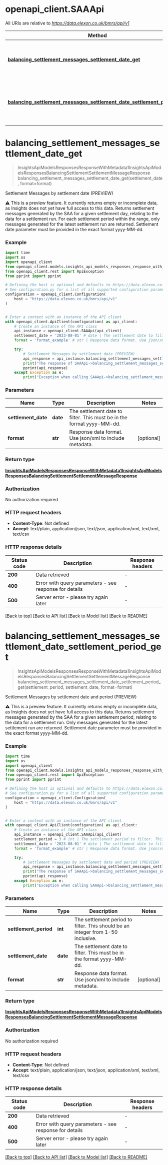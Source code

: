 # openapi_client.SAAApi

All URIs are relative to *https://data.elexon.co.uk/bmrs/api/v1*

Method | HTTP request | Description
------------- | ------------- | -------------
[**balancing_settlement_messages_settlement_date_get**](SAAApi.md#balancing_settlement_messages_settlement_date_get) | **GET** /balancing/settlement/messages/{settlementDate} | Settlement Messages by settlement date (PREVIEW)
[**balancing_settlement_messages_settlement_date_settlement_period_get**](SAAApi.md#balancing_settlement_messages_settlement_date_settlement_period_get) | **GET** /balancing/settlement/messages/{settlementDate}/{settlementPeriod} | Settlement Messages by settlement date and period (PREVIEW)


# **balancing_settlement_messages_settlement_date_get**
> InsightsApiModelsResponsesResponseWithMetadata1InsightsApiModelsResponsesBalancingSettlementSettlementMessageResponse balancing_settlement_messages_settlement_date_get(settlement_date, format=format)

Settlement Messages by settlement date (PREVIEW)

⚠ This is a preview feature. It currently returns empty or incomplete data, as Insights does not yet have full access to this data.    Returns settlement messages generated by the SAA for a given settlement day, relating to the data  for a settlement run.                For each settlement period within the range, only messages generated for the latest settlement run are returned.                Settlement date parameter must be provided in the exact format yyyy-MM-dd.

### Example

```python
import time
import os
import openapi_client
from openapi_client.models.insights_api_models_responses_response_with_metadata1_insights_api_models_responses_balancing_settlement_settlement_message_response import InsightsApiModelsResponsesResponseWithMetadata1InsightsApiModelsResponsesBalancingSettlementSettlementMessageResponse
from openapi_client.rest import ApiException
from pprint import pprint

# Defining the host is optional and defaults to https://data.elexon.co.uk/bmrs/api/v1
# See configuration.py for a list of all supported configuration parameters.
configuration = openapi_client.Configuration(
    host = "https://data.elexon.co.uk/bmrs/api/v1"
)


# Enter a context with an instance of the API client
with openapi_client.ApiClient(configuration) as api_client:
    # Create an instance of the API class
    api_instance = openapi_client.SAAApi(api_client)
    settlement_date = '2023-08-01' # date | The settlement date to filter. This must be in the format yyyy-MM-dd.
    format = 'format_example' # str | Response data format. Use json/xml to include metadata. (optional)

    try:
        # Settlement Messages by settlement date (PREVIEW)
        api_response = api_instance.balancing_settlement_messages_settlement_date_get(settlement_date, format=format)
        print("The response of SAAApi->balancing_settlement_messages_settlement_date_get:\n")
        pprint(api_response)
    except Exception as e:
        print("Exception when calling SAAApi->balancing_settlement_messages_settlement_date_get: %s\n" % e)
```



### Parameters

Name | Type | Description  | Notes
------------- | ------------- | ------------- | -------------
 **settlement_date** | **date**| The settlement date to filter. This must be in the format yyyy-MM-dd. | 
 **format** | **str**| Response data format. Use json/xml to include metadata. | [optional] 

### Return type

[**InsightsApiModelsResponsesResponseWithMetadata1InsightsApiModelsResponsesBalancingSettlementSettlementMessageResponse**](InsightsApiModelsResponsesResponseWithMetadata1InsightsApiModelsResponsesBalancingSettlementSettlementMessageResponse.md)

### Authorization

No authorization required

### HTTP request headers

 - **Content-Type**: Not defined
 - **Accept**: text/plain, application/json, text/json, application/xml, text/xml, text/csv

### HTTP response details
| Status code | Description | Response headers |
|-------------|-------------|------------------|
**200** | Data retrieved |  -  |
**400** | Error with query parameters - see response for details |  -  |
**500** | Server error - please try again later |  -  |

[[Back to top]](#) [[Back to API list]](../README.md#documentation-for-api-endpoints) [[Back to Model list]](../README.md#documentation-for-models) [[Back to README]](../README.md)

# **balancing_settlement_messages_settlement_date_settlement_period_get**
> InsightsApiModelsResponsesResponseWithMetadata1InsightsApiModelsResponsesBalancingSettlementSettlementMessageResponse balancing_settlement_messages_settlement_date_settlement_period_get(settlement_period, settlement_date, format=format)

Settlement Messages by settlement date and period (PREVIEW)

⚠ This is a preview feature. It currently returns empty or incomplete data, as Insights does not yet have full access to this data.    Returns settlement messages generated by the SAA for a given settlement period, relating to the data  for a settlement run.                Only messages generated for the latest settlement run are returned.                Settlement date parameter must be provided in the exact format yyyy-MM-dd.

### Example

```python
import time
import os
import openapi_client
from openapi_client.models.insights_api_models_responses_response_with_metadata1_insights_api_models_responses_balancing_settlement_settlement_message_response import InsightsApiModelsResponsesResponseWithMetadata1InsightsApiModelsResponsesBalancingSettlementSettlementMessageResponse
from openapi_client.rest import ApiException
from pprint import pprint

# Defining the host is optional and defaults to https://data.elexon.co.uk/bmrs/api/v1
# See configuration.py for a list of all supported configuration parameters.
configuration = openapi_client.Configuration(
    host = "https://data.elexon.co.uk/bmrs/api/v1"
)


# Enter a context with an instance of the API client
with openapi_client.ApiClient(configuration) as api_client:
    # Create an instance of the API class
    api_instance = openapi_client.SAAApi(api_client)
    settlement_period = 3 # int | The settlement period to filter. This should be an integer from 1-50 inclusive.
    settlement_date = '2023-08-01' # date | The settlement date to filter. This must be in the format yyyy-MM-dd.
    format = 'format_example' # str | Response data format. Use json/xml to include metadata. (optional)

    try:
        # Settlement Messages by settlement date and period (PREVIEW)
        api_response = api_instance.balancing_settlement_messages_settlement_date_settlement_period_get(settlement_period, settlement_date, format=format)
        print("The response of SAAApi->balancing_settlement_messages_settlement_date_settlement_period_get:\n")
        pprint(api_response)
    except Exception as e:
        print("Exception when calling SAAApi->balancing_settlement_messages_settlement_date_settlement_period_get: %s\n" % e)
```



### Parameters

Name | Type | Description  | Notes
------------- | ------------- | ------------- | -------------
 **settlement_period** | **int**| The settlement period to filter. This should be an integer from 1-50 inclusive. | 
 **settlement_date** | **date**| The settlement date to filter. This must be in the format yyyy-MM-dd. | 
 **format** | **str**| Response data format. Use json/xml to include metadata. | [optional] 

### Return type

[**InsightsApiModelsResponsesResponseWithMetadata1InsightsApiModelsResponsesBalancingSettlementSettlementMessageResponse**](InsightsApiModelsResponsesResponseWithMetadata1InsightsApiModelsResponsesBalancingSettlementSettlementMessageResponse.md)

### Authorization

No authorization required

### HTTP request headers

 - **Content-Type**: Not defined
 - **Accept**: text/plain, application/json, text/json, application/xml, text/xml, text/csv

### HTTP response details
| Status code | Description | Response headers |
|-------------|-------------|------------------|
**200** | Data retrieved |  -  |
**400** | Error with query parameters - see response for details |  -  |
**500** | Server error - please try again later |  -  |

[[Back to top]](#) [[Back to API list]](../README.md#documentation-for-api-endpoints) [[Back to Model list]](../README.md#documentation-for-models) [[Back to README]](../README.md)

